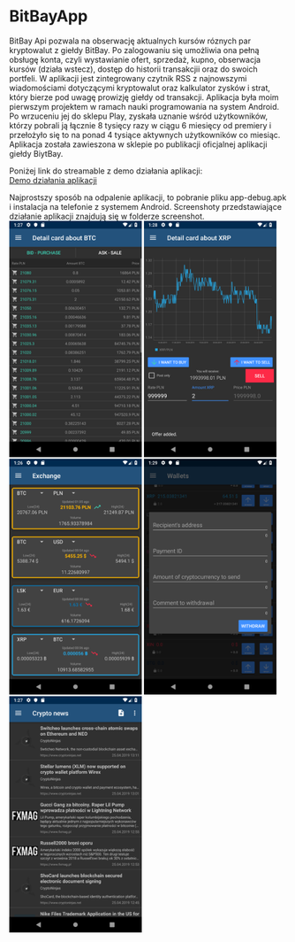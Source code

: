 # BitBayApp
BitBay Api pozwala na obserwację aktualnych kursów róznych par kryptowalut z giełdy BitBay. Po zalogowaniu się umożliwia ona pełną obsługę konta, czyli wystawianie ofert, sprzedaż, kupno, obserwacja kursów (działa wstecz), dostęp do historii transakcjii oraz do swoich portfeli. W aplikacji jest zintegrowany czytnik RSS z najnowszymi wiadomościami dotyczącymi kryptowalut oraz kalkulator zysków i strat, który bierze pod uwagę prowizję giełdy od transakcji. Aplikacja była moim pierwszym projektem w ramach nauki programowania na system Android. Po wrzuceniu jej do sklepu Play, zyskała uznanie wśród użytkowników, którzy pobrali ją łącznie 8 tysięcy razy w ciągu 6 miesięcy od premiery i przełożyło się to na ponad 4 tysiące aktywnych użytkowników co miesiąc. Aplikacja została zawieszona w sklepie po publikacji oficjalnej aplikacji giełdy BiytBay. 

Poniżej link do streamable z demo działania aplikacji:\
<a href= "https://streamable.com/3tpc33"> Demo działania aplikacji</a>

Najprostszy sposób na odpalenie aplikacji, to pobranie pliku app-debug.apk i instalacja na telefonie z systemem Android.
Screenshoty przedstawiające działanie aplikacji znajdują się w folderze screenshot.\
<img src="https://github.com/mbartoszewski/BitBayApp/blob/master/screenshot/Screenshot_1556198852.png" width="240">
<img src="https://github.com/mbartoszewski/BitBayApp/blob/master/screenshot/Screenshot_1556198898.png" width="240">
<img src="https://github.com/mbartoszewski/BitBayApp/blob/master/screenshot/Screenshot_1556198784.png" width="240">
<img src="https://github.com/mbartoszewski/BitBayApp/blob/master/screenshot/Screenshot_1556198953.png" width="240">
<img src="https://github.com/mbartoszewski/BitBayApp/blob/master/screenshot/Screenshot_1556198835.png" width="240">
